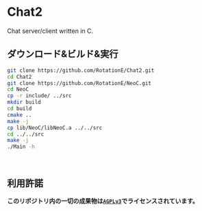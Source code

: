 # Chat2
Chat server/client written in C.
<br>

## ダウンロード&ビルド&実行
```sh
git clone https://github.com/RotationE/Chat2.git
cd Chat2
git clone https://github.com/RotationE/NeoC.git
cd NeoC
cp -r include/ ../src
mkdir build
cd build
cmake ..
make -j                                                                        
cp lib/NeoC/libNeoC.a ../../src
cd ../../src
make -j
./Main -h
```
<br>

## 利用許諾
**このリポジトリ内の一切の成果物は[`AGPLv3`](https://www.gnu.org/licenses/agpl-3.0.ja.html)でライセンスされています。**

